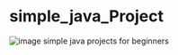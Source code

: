 # simple_java_Project
![image](https://user-images.githubusercontent.com/99184393/165781600-a1d6453d-34f9-4511-a86e-d996f7f8dbb0.png)
simple java projects for beginners

